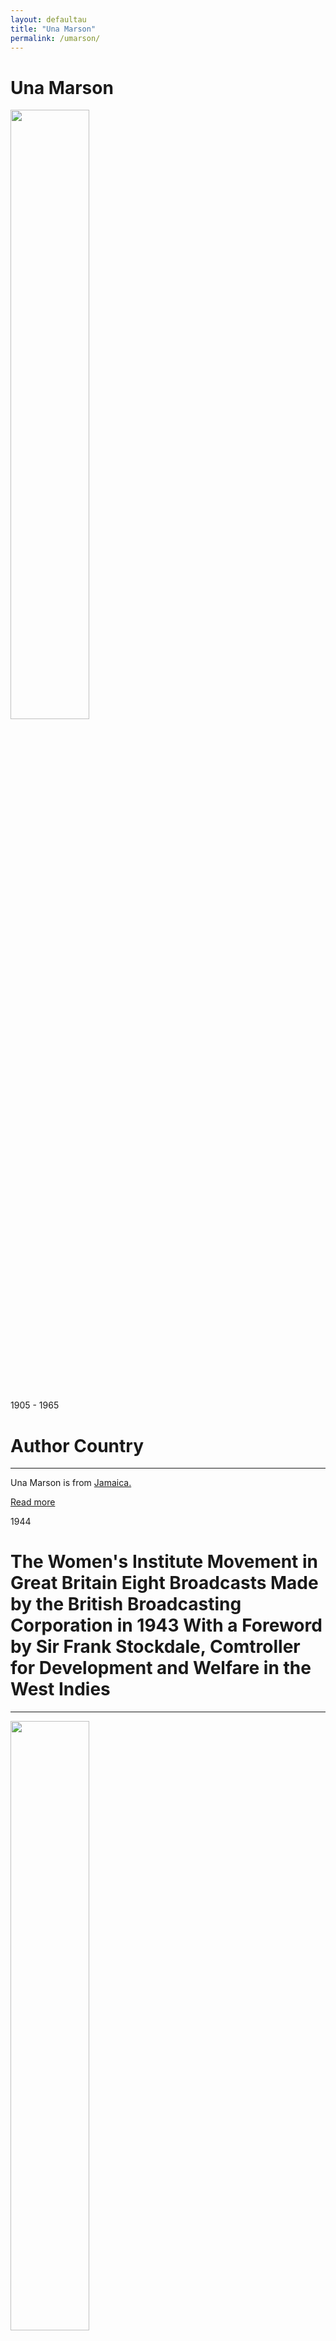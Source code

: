 ```yaml
---
layout: defaultau
title: "Una Marson"
permalink: /umarson/
---
```

<!-- partial:index.partial.html -->
<div class="content">
    <h1>Una Marson</h1>
    <div class="quote">
        <div><img src="https://bluebanyanbooks.com/wp-content/uploads/2020/12/una-marson-thumb.jpg" height="50%" width = "50%" class="logo"></div>
    </div>
    <div class="timeline">
        <div style="padding-bottom:100px;"></div>
        <div class="block">
            <div class="date right"><p class="right">1905 - 1965</p></div>
            <div class="dot"></div>
            <div class="left first">
            <div class="author_country">
                <h1>Author Country</h1><hr>
          <div class="aclocation">  <p> Una Marson is from <a href="{{ site.baseurl }}/4"> Jamaica.</a></p> </div>
                <div class="acreadmore"> <a href="https://en.wikipedia.org/wiki/Una_Marson" target="_blank">Read more</a> </div>
            </div>
            </div>
        </div>
        <div class="block">
            <div class="date left"><p class="left">1944</p></div>
            <div class="dot"></div>
            <div class="right hide">
                <h1>The Women's Institute Movement in Great Britain Eight Broadcasts Made by the British Broadcasting Corporation in 1943 With a Foreword by Sir Frank Stockdale, Comtroller for Development and Welfare in the West Indies</h1><hr>
                <p><img src="https://cdn.vectorstock.com/i/preview-1x/48/06/image-preview-icon-picture-placeholder-vector-31284806.jpg" height="50%" width = "50%"></p>
                <p>Language: English <br/>
                Publisher: Barbados Advocate Co.<br/>
                Pub_location: Fontabelle, Barbados<br/>
                Genre: Nonfiction<br/>
                Length: 76</p>
            </div>
        </div>
       <div class="block">
            <div class="date right"><p class="right">2011</p></div>
            <div class="dot"></div>
            <div class="left hide">
                <h1>Selected poems</h1><hr>
                <p><img src="https://www.peepaltreepress.com/sites/default/files/styles/book_cover_large/public/9781845231682.jpg?itok=IDevZzuU" height="50%" width = "50%"></p>
                <p>Language: English <br/>
                Publisher: Peepal Tree<br/>
                Pub_location: Leeds, LDN, England<br/>
                Genre: Biography<br/>
                Length: 184</p>
            </div>
        </div>
         <div class="block">
            <div class="date right"><p class="right">2016</p></div>
            <div class="dot"></div>
            <div class="left hide">
                <h1>Pocomania and London Calling</h1><hr>
                <p><img src="https://images-na.ssl-images-amazon.com/images/I/51A-r9vfCTL._SX320_BO1,204,203,200_.jpg" height="50%" width = "50%"></p>
                <p>Language: English <br/>
                Publisher: Pocomania and London calling<br/>
                Pub_location: Kingston, Jamaica<br/>
                Genre: Fiction (Novel) <br/>
                Length: 154</p>
            </div>
        </div>
        <div style="padding-bottom:100px;"></div>
    </div>
    <!-- partial -->
<script src='https://cdnjs.cloudflare.com/ajax/libs/jquery/3.1.1/jquery.min.js'></script><script  src="{{ site.baseurl }}/assets/js/authorscript.js"></script>